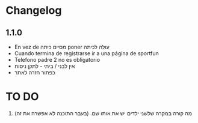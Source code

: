 # Changelog

## 1.1.0

- En vez de מסיים כיתה poner עולה לכיתה
- Cuando termina de registrarse ir a una página de sportfun
- Telefono padre 2 no es obligatorio
- אין לבני / ביתי - לתקן ניסוח
- כפתור חזרה לאתר

# TO DO

1. מה קורה במקרה שלשני ילדים יש את אותו שם. (בעבר התוכנה לא אפשרה את זה)
